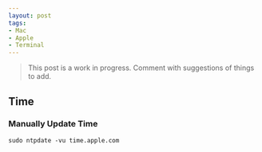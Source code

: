 ```yaml
---
layout: post
tags:
- Mac
- Apple
- Terminal
---
```


> This post is a work in progress. Comment with suggestions of things to add.

## Time

### Manually Update Time

```
sudo ntpdate -vu time.apple.com
```
